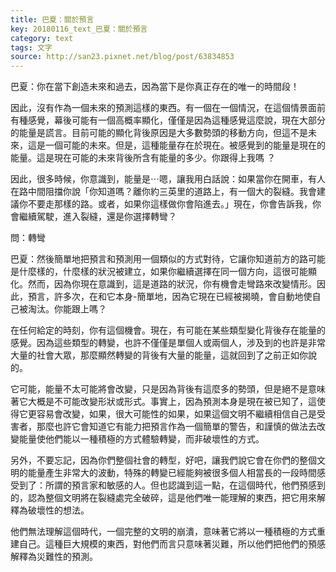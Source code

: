 ```yaml
---
title: 巴夏：關於預言
key: 20180116_text_巴夏：關於預言
category: text
tags: 文字
source: http://san23.pixnet.net/blog/post/63834853
---
```


巴夏：你在當下創造未來和過去，因為當下是你真正存在的唯一的時間段！

因此，沒有作為一個未來的預測這樣的東西。有一個在一個情況，在這個情景面前有種感覺，幕後可能有一個高概率顯化，僅僅是因為這種感覺這麼說，現在大部分的能量是謊言。目前可能的顯化背後原因是大多數勢頭的移動方向，但這不是未來，這是一個可能的未來。但是，這種能量存在於現在。被感覺到的能量是現在的能量。這是現在可能的未來背後所含有能量的多少。你跟得上我嗎 ？

因此，很多時候，你意識到，能量是⋯嗯，讓我用白話說：如果當你在開車，有人在路中間阻擋你說「你知道嗎？離你約三英里的道路上，有一個大的裂縫。我會建議你不要走那樣的路。或者，如果你這樣做你會陷進去。」現在，你會告訴我，你會繼續駕駛，進入裂縫，還是你選擇轉彎？

問：轉彎

巴夏：然後簡單地把預言和預測用一個類似的方式對待，它讓你知道前方的路可能是什麼樣的，什麼樣的狀況被建立，如果你繼續選擇在同一個方向，這很可能顯化。然而，因為你現在意識到，這是道路的狀況，你有機會走彎路來改變情形。因此，預言，許多次，在和它本身-簡單地，因為它現在已經被揭曉，會自動地使自己被淘汰。你能跟上嗎？

在任何給定的時刻，你有這個機會。現在，有可能在某些類型變化背後存在能量的感覺。因為這些類型的轉變，也許不僅僅是單個人或兩個人，涉及到的也許是非常大量的社會大眾，那麼顯然轉變的背後有大量的能量，這就回到了之前正如你說的。

它可能，能量不太可能將會改變，只是因為背後有這麼多的勢頭，但是絕不是意味著它大概是不可能改變形狀或形式。事實上，因為預測本身是現在被已知了，這使得它更容易會改變，如果，很大可能性的如果，如果這個文明不繼續相信自己是受害者，那麼也許它會知道它有能力把預言作為一個簡單的警告，和謹慎的做法去改變能量使他們能以一種積極的方式體驗轉變，而非破壞性的方式。

另外，不要忘記，因為你們整個社會的轉型，好吧，讓我們說它會在你們的整個文明的能量產生非常大的波動，特殊的轉變已經能夠被很多個人相當長的一段時間感受到了：所謂的預言家和敏感的人。但也認識到這一點，在這個時代，他們預感到的，認為整個文明將在裂縫處完全破碎，這是他們唯一能理解的東西，把它用來解釋為破壞性的想法。

他們無法理解這個時代，一個完整的文明的崩潰，意味著它將以一種積極的方式重建自己。這種巨大規模的東西，對他們而言只意味著災難，所以他們把他們的預感解釋為災難性的預測。
